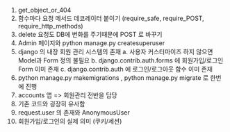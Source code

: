 1. get_object_or_404
2. 함수마다 요청 메서드 데코레이터 붙이기 (require_safe, require_POST, require_http_methods)
3. delete 요청도 DB에 변화를 주기때문에 POST 로 바꾸기
4. Admin 페이지와 python manage.py createsuperuser
5. django 의 내장 회원 관리 시스템의 존재
    a. 사용자 커스터마이즈 하지 않으면 Model과 Form 정의 불필요
    b. django.contrib.auth.forms 에 회원가입/로그인 Form 이미 존재
    c. django.contrib.auth 에 로그인/로그아웃 함수 이미 존재
6. python manage.py makemigrations , python manage.py migrate 로 한번에 진행
7. accounts 앱 => 회원관리 전반을 담당
8. 기존 코드와 굉장히 유사함
9. request.user 의 존재와 AnonymousUser
10. 회원가입/로그인의 실제 의미 (쿠키/세션)